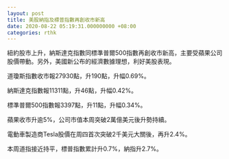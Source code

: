 ```yaml
---
layout: post
title: 美股納指及標普指數再創收市新高
date: 2020-08-22 05:19:31.000000000 +08:00
categories: rthk
---
```


紐約股市上升，納斯達克指數同標準普爾500指數再創收市新高，主要受蘋果公司股價帶動。另外，美國新公布的經濟數據理想，利好美股表現。

道瓊斯指數收市報27930點，升190點，升幅0.69%。

納斯達克指數報11311點，升46點，升幅0.42%。

標準普爾500指數報3397點，升11點，升幅0.34%。

蘋果收市升逾5%，公司市值本周突破2萬億美元後升勢持續。

電動車製造商Tesla股價在周四首次突破2千美元大關後，再升2.4%。

本周道指接近持平，標普指數累計升0.7%，納指升2.7%。
